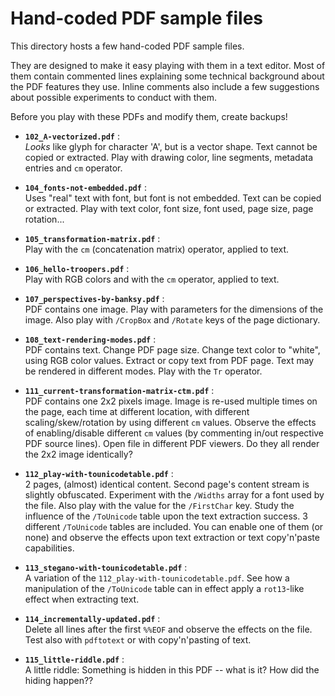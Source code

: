 # Hand-coded PDF sample files

This directory hosts a few hand-coded PDF sample files.

They are designed to make it easy playing with them in a text editor.
Most of them contain commented lines explaining some technical background about the PDF features they use.
Inline comments also include a few suggestions about possible experiments to conduct with them.

Before you play with these PDFs and modify them, create backups!

* **`102_A-vectorized.pdf`** :    
  *Looks* like glyph for character 'A', but is a vector shape.
  Text cannot be copied or extracted.
  Play with drawing color, line segments, metadata entries and `cm` operator.

* **`104_fonts-not-embedded.pdf`** :    
  Uses "real" text with font, but font is not embedded.
  Text can be copied or extracted.
  Play with text color, font size, font used, page size, page rotation...

* **`105_transformation-matrix.pdf`** :    
  Play with the `cm` (concatenation matrix) operator, applied to text.

* **`106_hello-troopers.pdf`** :    
  Play with RGB colors and with the `cm` operator, applied to text.

* **`107_perspectives-by-banksy.pdf`** :    
  PDF contains one image.
  Play with parameters for the dimensions of the image.
  Also play with `/CropBox` and `/Rotate` keys of the page dictionary.

* **`108_text-rendering-modes.pdf`** :    
  PDF contains text.
  Change PDF page size.
  Change text color to "white", using RGB color values.
  Extract or copy text from PDF page.
  Text may be rendered in different modes.
  Play with the `Tr` operator.

* **`111_current-transformation-matrix-ctm.pdf`** :    
  PDF contains one 2x2 pixels image.
  Image is re-used multiple times on the page, each time at different location, with different scaling/skew/rotation by using different `cm` values.
  Observe the effects of enabling/disable different `cm` values (by commenting in/out respective PDF source lines).
  Open file in different PDF viewers.
  Do they all render the 2x2 image identically?

* **`112_play-with-tounicodetable.pdf`** :    
  2 pages, (almost) identical content.
  Second page's content stream is slightly obfuscated.
  Experiment with the `/Widths` array for a font used by the file.
  Also play with the value for the `/FirstChar` key.
  Study the influence of the `/ToUnicode` table upon the text extraction success.
  3 different `/ToUnicode` tables are included.
  You can enable one of them (or none) and observe the effects upon text extraction or text copy'n'paste capabilities.

* **`113_stegano-with-tounicodetable.pdf`** :    
  A variation of the `112_play-with-tounicodetable.pdf`.
  See how a manipulation of the `/ToUnicode` table can in effect apply a `rot13`-like effect when extracting text.

* **`114_incrementally-updated.pdf`** :    
  Delete all lines after the first `%%EOF` and observe the effects on the file.
  Test also with `pdftotext` or with copy'n'pasting of text.

* **`115_little-riddle.pdf`** :    
  A little riddle: Something is hidden in this PDF -- what is it?
  How did the hiding happen??

